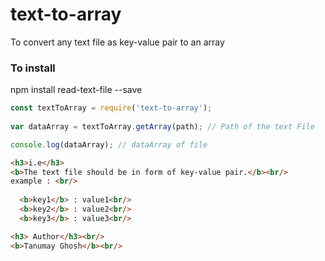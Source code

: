 # text-to-array
To convert any text file as key-value pair to an array

### To install
npm install read-text-file --save


``` javascript
const textToArray = require('text-to-array');
 
var dataArray = textToArray.getArray(path); // Path of the text File

console.log(dataArray); // dataArray of file
```

``` html
<h3>i.e</h3>
<b>The text file should be in form of key-value pair.</b><br/> 
example : <br/>
  
  <b>key1</b> : value1<br/>
  <b>key2</b> : value2<br/>
  <b>key3</b> : value3<br/>

<h3> Author</h3><br/>
<b>Tanumay Ghosh</b><br/>

```